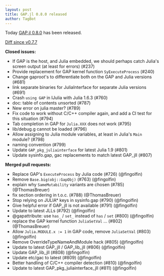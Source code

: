 ```yaml
---
layout: post
title: GAP.jl 0.8.0 released
author: TagBot
---
```


Today [GAP.jl 0.8.0](https://github.com/oscar-system/GAP.jl/releases/tag/v0.8.0) has
been released.

[Diff since v0.7.7](https://github.com/oscar-system/GAP.jl/compare/v0.7.7...v0.8.0)


**Closed issues:**
- If GAP is the host, and Julia embedded, we should perhaps catch Julia's screen output (at least for errors) (#237)
- Provide replacement for GAP kernel function `SyExecuteProcess` (#240)
- Change gaproot's to differentiate both on the GAP and Julia versions (#681)
- link separate binaries for JuliaInterface for separate Julia versions (#691)
- Crash `using GAP` in IJulia with Julia 1.6.3 (#760)
- doc: table of contents unsorted (#787)
- New error on julia master? (#789)
- Fix code to work without C/C++ compiler again, and add a CI test for this situation (#794)
- Tab completion in GAP for `Julia.XXX` does not work (#795)
- lib/debug.g cannot be loaded (#796)
- Allow assigning to Julia module variables, at least in Julia's `Main` module? (#798)
- naming convention (#799)
- Update `GAP_pkg_juliainterface` for latest Julia 1.9 (#801)
- Update sysinfo.gap, gac replacements to match latest GAP_jll (#807)

**Merged pull requests:**
- Replace GAP's `ExecuteProcess` by Julia code (#726) (@fingolfin)
- Remove `Base.big(obj::GapObj)` (#763) (@fingolfin)
- explain why `SameMutability` variants are chosen (#785) (@ThomasBreuer)
- fix section ordering in t.o.c. (#788) (@ThomasBreuer)
- Stop relying on JULIA* keys in sysinfo.gap (#790) (@fingolfin)
- Give helpful error if GAP_jll is not available (#791) (@fingolfin)
- Update to latest JLLs (#792) (@fingolfin)
- @gapattribute: use `has_` / `set_` instead of `has` / `set` (#800) (@fingolfin)
- replace the GAP kernel function `JuliaSetVal` ... (#802) (@ThomasBreuer)
- Allow `Julia.MODULE.x := 1` in GAP code, remove `JuliaSetVal` (#803) (@fingolfin)
- Remove OverrideTypeNameAndModule hack (#805) (@fingolfin)
- Update to latest GAP_jll / GAP_lib_jll (#806) (@fingolfin)
- Update GAP_lib_jll (#808) (@fingolfin)
- Update etc/gac to latest (#809) (@fingolfin)
- Better handling of C/C++ compiler detection (#810) (@fingolfin)
- Update to latest GAP_pkg_juliainterface_jll (#811) (@fingolfin)
